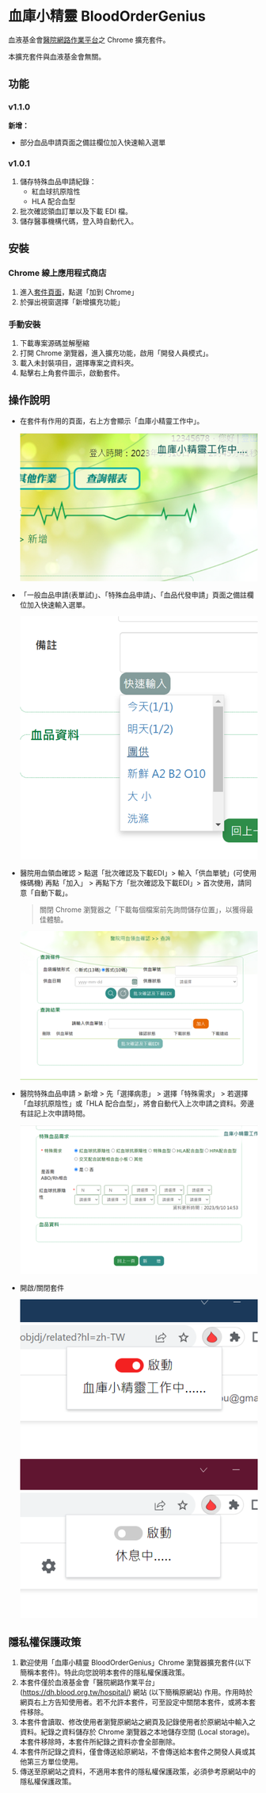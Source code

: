 # 血庫小精靈 BloodOrderGenius
血液基金會[醫院網路作業平台](https://dh.blood.org.tw/hospital/)之 Chrome 擴充套件。

本擴充套件與血液基金會無關。


## 功能

### v1.1.0

**新增：**
- 部分血品申請頁面之備註欄位加入快速輸入選單

### v1.0.1

1. 儲存特殊血品申請紀錄：
   - 紅血球抗原陰性
   - HLA 配合血型
2. 批次確認領血訂單以及下載 EDI 檔。
3. 儲存醫事機構代碼，登入時自動代入。


## 安裝

### Chrome 線上應用程式商店

1.  進入[套件頁面](https://chrome.google.com/webstore/detail/%E8%A1%80%E5%BA%AB%E5%B0%8F%E7%B2%BE%E9%9D%88-blood-order-genius/fnpflpimngffoiecmnpkmechadbobjdj?hl=zh-TW)，點選「加到 Chrome」
2.  於彈出視窗選擇「新增擴充功能」


### 手動安裝

1. 下載專案源碼並解壓縮
2. 打開 Chrome 瀏覽器，進入擴充功能，啟用「開發人員模式」。
3. 載入未封裝項目，選擇專案之資料夾。
4. 點擊右上角套件圖示，啟動套件。


## 操作說明

- 在套件有作用的頁面，右上方會顯示「血庫小精靈工作中」。

	![](images/activate.png)

- 「一般血品申請(表單試)」、「特殊血品申請」、「血品代發申請」頁面之備註欄位加入快速輸入選單。

	![](images/quick_note.png)

- 醫院用血領血確認 > 點選「批次確認及下載EDI」> 輸入「供血單號」(可使用條碼機) 再點「加入」 >  再點下方「批次確認及下載EDI」> 首次使用，請同意「自動下載」。

  > 關閉 Chrome 瀏覽器之「下載每個檔案前先詢問儲存位置」，以獲得最佳體驗。

	![](images/1.png)

- 醫院特殊血品申請 > 新增 > 先「選擇病患」 > 選擇「特殊需求」 > 若選擇「血球抗原陰性」或「HLA 配合血型」，將會自動代入上次申請之資料。旁邊有註記上次申請時間。

	![](images/2.png)
	
- 開啟/關閉套件

	![](images/on.png) 
	![](images/off.png)
	
	
## 隱私權保護政策

1. 歡迎使用「血庫小精靈 BloodOrderGenius」Chrome 瀏覽器擴充套件(以下簡稱本套件)。特此向您說明本套件的隱私權保護政策。
2. 本套件僅於血液基金會「醫院網路作業平台」(https://dh.blood.org.tw/hospital/) 網站 (以下簡稱原網站) 作用。作用時於網頁右上方告知使用者。若不允許本套件，可至設定中關閉本套件，或將本套件移除。
3. 本套件會讀取、修改使用者瀏覽原網站之網頁及記錄使用者於原網站中輸入之資料。紀錄之資料儲存於 Chrome 瀏覽器之本地儲存空間 (Local storage)。本套件移除時，本套件所紀錄之資料亦會全部刪除。
4. 本套件所記錄之資料，僅會傳送給原網站，不會傳送給本套件之開發人員或其他第三方單位使用。
5. 傳送至原網站之資料，不適用本套件的隱私權保護政策，必須參考原網站中的隱私權保護政策。
